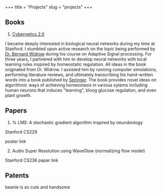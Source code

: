 +++
title = "Projects"
slug = "projects"
+++

## Books

1. [Cybernetics 2.0](https://link.springer.com/book/10.1007/978-3-030-98140-2)

I became deeply interested in biological neural networks during my time at Stanford. I stumbled upon active research on the topic being performed by [Dr. Bernard Widrow](https://profiles.stanford.edu/bernard-widrow) during his course on Adaptive Signal processing. For three years, I partnered with him to develop neural networks with local learning rules inspired by homeostatic regulation. All ideas in the book originated from Dr. Widrow. I assisted him by running computer simulations, performing literature reviews, and ultimately transcribing his hand-written words into a book published by [Springer](https://link.springer.com/book/10.1007/978-3-030-98140-2). The book provides novel ideas on algorithmic ways of achieving homeostasis in various sytems including human neurons that induces "learning", bloog glucose regulation, and even plant growth.  

## Papers

1. % LMS: A stochastic gradient algorithm inspired by neurobiology

Stanford CS229
<!-- [paper link]( {{< ref "/posts/ee_masters/CS236_AudioSuperResolution_2019_Nov.pdf" >}}) -->
poster link

2. Audio Super Resolution using WaveGlow (normalizing flow model)

Stanford CS236
paper link



## Patents
beanie is so cute and handsome
